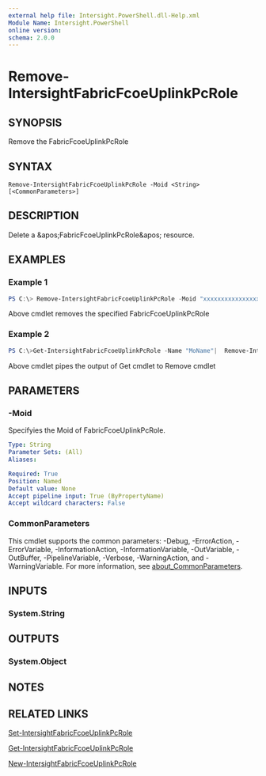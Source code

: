 ```yaml
---
external help file: Intersight.PowerShell.dll-Help.xml
Module Name: Intersight.PowerShell
online version:
schema: 2.0.0
---
```


# Remove-IntersightFabricFcoeUplinkPcRole

## SYNOPSIS
Remove the FabricFcoeUplinkPcRole

## SYNTAX

```
Remove-IntersightFabricFcoeUplinkPcRole -Moid <String> [<CommonParameters>]
```

## DESCRIPTION
Delete a &amp;apos;FabricFcoeUplinkPcRole&amp;apos; resource.

## EXAMPLES

### Example 1
```powershell
PS C:\> Remove-IntersightFabricFcoeUplinkPcRole -Moid "xxxxxxxxxxxxxxxxxxxxxxxxxxx"
```
Above cmdlet removes the specified FabricFcoeUplinkPcRole 

### Example 2
```powershell
PS C:\>Get-IntersightFabricFcoeUplinkPcRole -Name "MoName"|  Remove-IntersightFabricFcoeUplinkPcRole
```
Above cmdlet pipes the output of Get cmdlet to Remove cmdlet

## PARAMETERS

### -Moid
Specifyies the Moid of FabricFcoeUplinkPcRole.

```yaml
Type: String
Parameter Sets: (All)
Aliases:

Required: True
Position: Named
Default value: None
Accept pipeline input: True (ByPropertyName)
Accept wildcard characters: False
```

### CommonParameters
This cmdlet supports the common parameters: -Debug, -ErrorAction, -ErrorVariable, -InformationAction, -InformationVariable, -OutVariable, -OutBuffer, -PipelineVariable, -Verbose, -WarningAction, and -WarningVariable. For more information, see [about_CommonParameters](http://go.microsoft.com/fwlink/?LinkID=113216).

## INPUTS

### System.String

## OUTPUTS

### System.Object
## NOTES

## RELATED LINKS

[Set-IntersightFabricFcoeUplinkPcRole](./Set-IntersightFabricFcoeUplinkPcRole.md)

[Get-IntersightFabricFcoeUplinkPcRole](./Get-IntersightFabricFcoeUplinkPcRole.md)

[New-IntersightFabricFcoeUplinkPcRole](./New-IntersightFabricFcoeUplinkPcRole.md)

